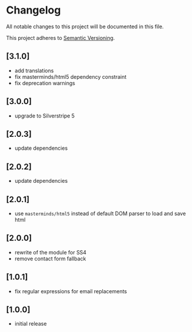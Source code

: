# Changelog

All notable changes to this project will be documented in this file.

This project adheres to [Semantic Versioning](http://semver.org/).

## [3.1.0]

* add translations
* fix masterminds/html5 dependency constraint
* fix deprecation warnings

## [3.0.0]

* upgrade to Silverstripe 5

## [2.0.3]

* update dependencies

## [2.0.2]

* update dependencies

## [2.0.1]

* use `masterminds/html5` instead of default DOM parser to load and save html

## [2.0.0]

* rewrite of the module for SS4
* remove contact form fallback

## [1.0.1]

* fix regular expressions for email replacements

## [1.0.0]

* initial release
